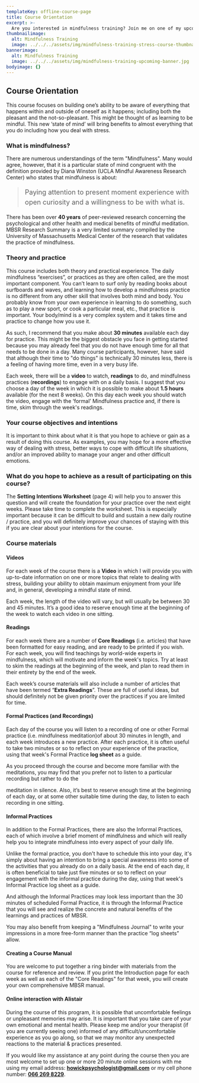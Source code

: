 ```yaml
---
templateKey: offline-course-page
title: Course Orientation
excerpt: >-
  Are you interested in mindfulness training? Join me on one of my upcoming courses.
thumbnailimage:
  alt: Mindfulness Training
  image: ../../../assets/img/mindfulness-training-stress-course-thumbnail.jpg
bannerimage:
  alt: Mindfulness Training
  image: ../../../assets/img/mindfulness-training-upcoming-banner.jpg
bodyimage: {}
---
```


## Course Orientation

This course focuses on building one’s ability to be aware of everything that happens within and outside of oneself as it happens; including both the pleasant and the not-so-pleasant. This might be thought of as learning to be mindful. This new ‘state of mind’ will bring benefits to almost everything that you do including how you deal with stress.

### What is mindfulness?

There are numerous understandings of the term "Mindfulness". Many would agree, however, that it is a particular state of mind congruent with the definition provided by Diana Winston (UCLA Mindful Awareness Research Center) who states that mindfulness is about:

<blockquote style="font-size: 18px;line-height:1.5">
  Paying attention to present moment experience with open curiosity
  and a willingness to be with what is.
</blockquote>

There has been over **40 years** of peer-reviewed research concerning the psychological and other health and medical benefits of mindful meditation. MBSR Research Summary is a very limited summary compiled by the University of Massachusetts Medical Center of the research that validates the practice of mindfulness.

### Theory and practice

This course includes both theory and practical experience. The daily mindfulness “exercises”, or practices as they are often called, are the most important component. You can’t learn to surf only by reading books about surfboards and waves, and learning how to develop a mindfulness practice is no different from any other skill that involves both mind and body. You probably know from your own experience in learning to do something, such as to play a new sport, or cook a particular meal, etc., that practice is important. Your body/mind is a very complex system and it takes time and practice to change how you use it.

As such, I recommend that you make about **30 minutes** available each day for practice. This might be the biggest obstacle you face in getting started because you may already feel that you do not have enough time for all that needs to be done in a day. Many course participants, however, have said that although their time to "do things" is technically 30 minutes less, there is a feeling of having more time, even in a very busy life.

Each week, there will be a **video** to watch, **readings** to do, and mindfulness practices (**recordings**) to engage with on a daily basis. I suggest that you choose a day of the week in which it is possible to make about **1.5 hours** available (for the next 8 weeks). On this day each week you should watch the video, engage with the ‘formal’ Mindfulness practice and, if there is time, skim through the week's readings.

### Your course objectives and intentions

It is important to think about what it is that you hope to achieve or gain as a result of doing this course. As examples, you may hope for a more effective way of dealing with stress, better ways to cope with difficult life situations, and/or an improved ability to manage your anger and other difficult emotions.

### What do you hope to achieve as a result of participating on this course?

The **Setting Intentions Worksheet** (page 4) will help you to answer this question and will create the foundation for your practice over the next eight weeks. Please take time to complete the worksheet. This is especially important because it can be difficult to build and sustain a new daily routine / practice, and you will definitely improve your chances of staying with this if you are clear about your intentions for the course.

### Course materials

#### Videos

For each week of the course there is a **Video** in which I will provide you with up-to-date information on one or more topics that relate to dealing with stress, building your ability to obtain maximum enjoyment from your life and, in general, developing a mindful state of mind.

Each week, the length of the video will vary, but will usually be between 30 and 45 minutes. It’s a good idea to reserve enough time at the beginning of the week to watch each video in one sitting.

#### Readings

For each week there are a number of **Core Readings** (i.e. articles) that have been formatted for easy reading, and are ready to be printed if you wish. For each week, you will find teachings by world-wide experts in mindfulness, which will motivate and inform the week's topics. Try at least to skim the readings at the beginning of the week, and plan to read them in their entirety by the end of the week.

Each week’s course materials will also include a number of articles that have been termed “**Extra Readings**”. These are full of useful ideas, but should definitely not be given priority over the practices if you are limited for time.

#### Formal Practices (and Recordings)

Each day of the course you will listen to a recording of one or other Formal practice (i.e. mindfulness meditation)of about 30 minutes in length, and each week introduces a new practice. After each practice, it is often useful to take two minutes or so to reflect on your experience of the practice, using that week's Formal Practice **log sheet** as a guide.

As you proceed through the course and become more familiar with the meditations, you may find that you prefer not to listen to a particular recording but rather to do the

meditation in silence. Also, it’s best to reserve enough time at the beginning of each day, or at some other suitable time during the day, to listen to each recording in one sitting.

#### Informal Practices

In addition to the Formal Practices, there are also the Informal Practices, each of which involve a brief moment of mindfulness and which will really help you to integrate mindfulness into every aspect of your daily life.

Unlike the formal practice, you don't have to schedule this into your day, it's simply about having an intention to bring a special awareness into some of the activities that you already do on a daily basis. At the end of each day, it is often beneficial to take just five minutes or so to reflect on your engagement with the informal practice during the day, using that week's Informal Practice log sheet as a guide.

And although the Informal Practices may look less important than the 30 minutes of scheduled Formal Practice, it is through the Informal Practice that you will see and realize the concrete and natural benefits of the learnings and practices of MBSR.

You may also benefit from keeping a "Mindfulness Journal" to write your impressions in a more free-form manner than the practice “log sheets” allow.

#### Creating a Course Manual

You are welcome to put together a ring binder with materials from the course for reference and review. If you print the Introduction page for each week as well as each of the "Core Readings" for that week, you will create your own comprehensive MBSR manual.

#### Online interaction with Alistair

During the course of this program, it is possible that uncomfortable feelings or unpleasant memories may arise. It is important that you take care of your own emotional and mental health. Please keep me and/or your therapist (if you are currently seeing one) informed of any difficult/uncomfortable experience as you go along, so that we may monitor any unexpected reactions to the material & practices presented.

If you would like my assistance at any point during the course then you are most welcome to set up one or more 20 minute online sessions with me using my email address: **[howickpsychologist@gmail.com](mailto:howickpsychologist@gmail.com)** or my cell phone number: **[066 269 8229](tel:+27662698229)**.
